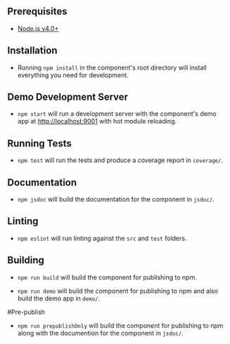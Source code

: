## Prerequisites

* [Node.js v4.0+](https://nodejs.org)

## Installation

- Running `npm install` in the component's root directory will install everything you need for development.

## Demo Development Server

- `npm start` will run a development server with the component's demo app at [http://localhost:9001](http://localhost:9001) with hot module reloading.

## Running Tests

- `npm test` will run the tests and produce a coverage report in `coverage/`.

## Documentation

- `npm jsdoc` will build the documentation for the component in `jsdoc/`.

## Linting

- `npm eslint` will run linting against the `src` and `test` folders.

## Building

- `npm run build` will build the component for publishing to npm.

- `npm run demo` will build the component for publishing to npm and also build the demo app in `demo/`.

#Pre-publish

- `npm run prepublishOnly` will build the component for publishing to npm along with the documention for the component in `jsdoc/`.
